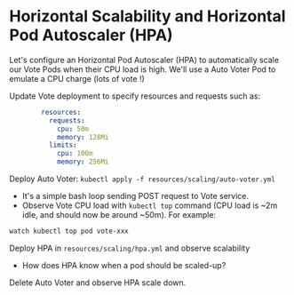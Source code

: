 # Horizontal Scalability and Horizontal Pod Autoscaler (HPA)

Let's configure an Horizontal Pod Autoscaler (HPA) to automatically scale our Vote Pods when their CPU load is high. We'll use a Auto Voter Pod to emulate a CPU charge (lots of vote !)

Update Vote deployment to specify resources and requests such as:

```yaml
        resources:
          requests:
            cpu: 50m
            memory: 128Mi
          limits:
            cpu: 100m
            memory: 256Mi
```

Deploy Auto Voter: `kubectl apply -f resources/scaling/auto-voter.yml`
- It's a simple bash loop sending POST request to Vote service.
- Observe Vote CPU load with `kubectl top` command (CPU load is ~2m idle, and should now be around ~50m). For example:
```sh
watch kubectl top pod vote-xxx
```

Deploy HPA in `resources/scaling/hpa.yml` and observe scalability
- How does HPA know when a pod should be scaled-up?

Delete Auto Voter and observe HPA scale down. 
  